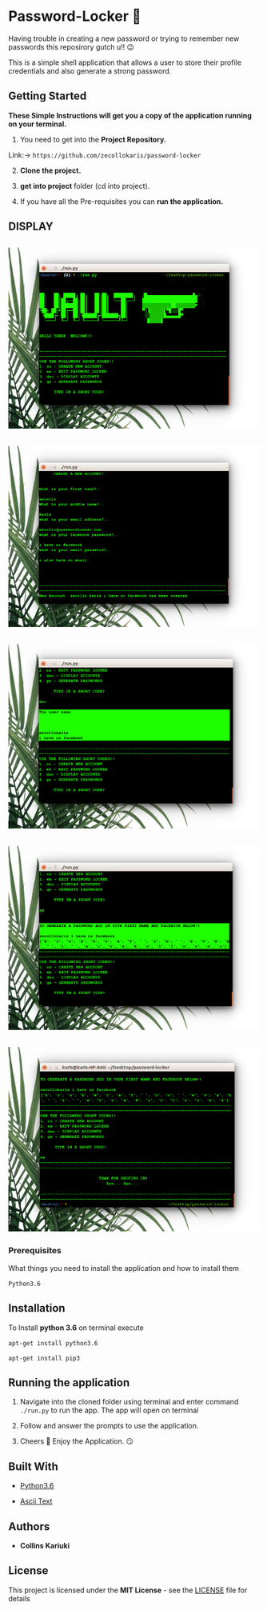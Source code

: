 # Password-Locker :closed_lock_with_key:

Having trouble in creating a new password or trying to remember new passwords this reposirory gutch u!! :wink:

This is a simple shell application that allows a user to store their profile credentials and also generate a strong password.

## Getting Started

**These Simple Instructions will get you a copy of the application running on your terminal.**

1. You need to get into the **Project Repository.**

Link:-> ```https://github.com/zecollokaris/password-locker```

2. **Clone the project.**

3. **get into project** folder (cd into project).

4. If you have all the Pre-requisites you can **run the application.**

## DISPLAY

![](spec.md/password1.png)
---
![](spec.md/password2.png)
---
![](spec.md/password3.png)
---
![](spec.md/password4.png)
---
![](spec.md/passwordlast.png)
---

### Prerequisites

What things you need to install the application and how to install them

```
Python3.6
```
## Installation

To Install **python 3.6** on terminal execute

```
apt-get install python3.6
```

```
apt-get install pip3
```

## Running the application

1. Navigate into the cloned folder using terminal and enter command `./run.py` to run the app.
The app will open on terminal

2. Follow and answer the prompts to use the application.

3. Cheers :beers: Enjoy the Application. :smirk:

## Built With

* [Python3.6](https://docs.python.org/3/)

* [Ascii Text](http://patorjk.com/software/taag/#p=display&f=Graffiti&t=Type%20Something%20)

## Authors

* **Collins Kariuki**

## License

This project is licensed under the **MIT License** - see the [LICENSE](LICENSE.md) file for details

